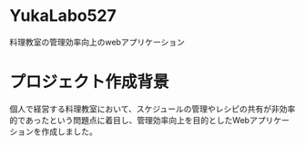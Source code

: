 # YukaLabo527
料理教室の管理効率向上のwebアプリケーション

# プロジェクト作成背景
個人で経営する料理教室において、スケジュールの管理やレシピの共有が非効率的であったという問題点に着目し、管理効率向上を目的としたWebアプリケーションを作成しました。
